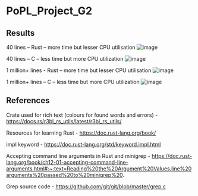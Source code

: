 # PoPL_Project_G2

Results
---------
40 lines  – Rust – more time but lesser CPU utilisation
![image](https://github.com/shreya-aiyer/PoPL_Project_G2/assets/92772716/63d7aec2-7802-45e6-8be1-6b4bfc1464c0)

40 lines  – C – less time but more CPU utilization
![image](https://github.com/shreya-aiyer/PoPL_Project_G2/assets/92772716/92e23985-a34f-49a8-9862-dd9c9d9f40e3)

1 million+ lines - Rust – more time but lesser CPU utilisation
![image](https://github.com/shreya-aiyer/PoPL_Project_G2/assets/92772716/800269c1-341e-4690-9281-55fafc920146)

1 million+ lines – C – less time but more CPU utilization
![image](https://github.com/shreya-aiyer/PoPL_Project_G2/assets/92772716/1d84d83a-3843-4cf1-8b97-f8ee5fbcc11a)

References
----------
Crate used for rich text (colours for found words and errors) - https://docs.rs/r3bl_rs_utils/latest/r3bl_rs_utils/

Resources for learning Rust - https://doc.rust-lang.org/book/

impl keyword - https://doc.rust-lang.org/std/keyword.impl.html

Accepting command line arguments in Rust and minigrep - https://doc.rust-lang.org/book/ch12-01-accepting-command-line-arguments.html#:~:text=Reading%20the%20Argument%20Values,line%20arguments%20passed%20to%20minigrep%20.

Grep source code - https://github.com/git/git/blob/master/grep.c
